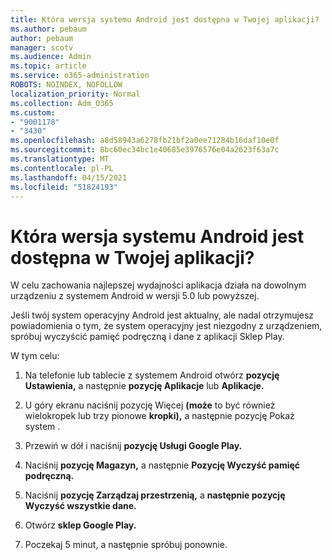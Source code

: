 ```yaml
---
title: Która wersja systemu Android jest dostępna w Twojej aplikacji?
ms.author: pebaum
author: pebaum
manager: scotv
ms.audience: Admin
ms.topic: article
ms.service: o365-administration
ROBOTS: NOINDEX, NOFOLLOW
localization_priority: Normal
ms.collection: Adm_O365
ms.custom:
- "9001178"
- "3430"
ms.openlocfilehash: a8d58943a6278fb21bf2a0ee71284b16daf10e0f
ms.sourcegitcommit: 8bc60ec34bc1e40685e3976576e04a2623f63a7c
ms.translationtype: MT
ms.contentlocale: pl-PL
ms.lasthandoff: 04/15/2021
ms.locfileid: "51824193"
---
```

# <a name="what-version-of-android-does-your-app-support"></a>Która wersja systemu Android jest dostępna w Twojej aplikacji?

W celu zachowania najlepszej wydajności aplikacja działa na dowolnym urządzeniu z systemem Android w wersji 5.0 lub powyższej.

Jeśli twój system operacyjny Android jest aktualny, ale nadal otrzymujesz powiadomienia o tym, że system operacyjny jest niezgodny z urządzeniem, spróbuj wyczyścić pamięć podręczną i dane z aplikacji Sklep Play.

W tym celu: 

1. Na telefonie lub tablecie z systemem Android otwórz **pozycję Ustawienia,** a następnie **pozycję Aplikacje** lub **Aplikacje.**

2. U góry ekranu naciśnij pozycję Więcej **(może** to być również wielokropek lub trzy pionowe **kropki),** a następnie pozycję Pokaż system . 

3. Przewiń w dół i naciśnij **pozycję Usługi Google Play.** 

4. Naciśnij **pozycję Magazyn,** a następnie **Pozycję Wyczyść pamięć podręczną.** 

5. Naciśnij **pozycję Zarządzaj przestrzenią,** a **następnie pozycję Wyczyść wszystkie dane.** 

6. Otwórz **sklep Google Play.** 

7. Poczekaj 5 minut, a następnie spróbuj ponownie. 